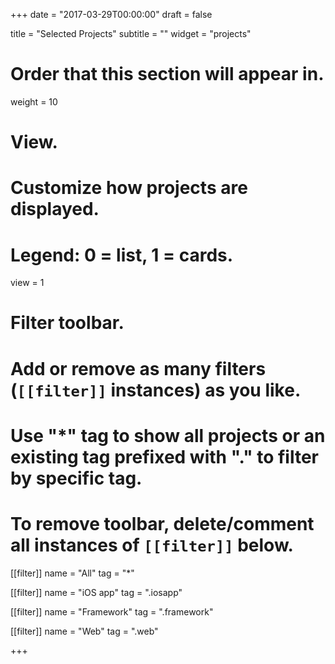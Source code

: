 +++
date = "2017-03-29T00:00:00"
draft = false

title = "Selected Projects"
subtitle = ""
widget = "projects"

# Order that this section will appear in.
weight = 10

# View.
# Customize how projects are displayed.
# Legend: 0 = list, 1 = cards.
view = 1

# Filter toolbar.
# Add or remove as many filters (`[[filter]]` instances) as you like.
# Use "*" tag to show all projects or an existing tag prefixed with "." to filter by specific tag.
# To remove toolbar, delete/comment all instances of `[[filter]]` below.
[[filter]]
  name = "All"
  tag = "*"
  
[[filter]]
  name = "iOS app"
  tag = ".iosapp"

[[filter]]
  name = "Framework"
  tag = ".framework"

[[filter]]
  name = "Web"
  tag = ".web"

+++

